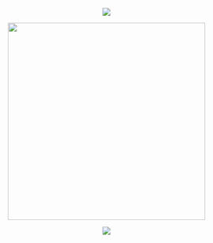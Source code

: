 <p align="center">
<img src="https://pixelsafari.neocities.org/dividers/checkers.gif"/>
</p>

<p align="center">
<img src="https://static.wikia.nocookie.net/cookierunkingdom/images/6/60/Pitaya_dragon_illustration.png/revision/latest/scale-to-width-down/1000?cb=20230519211430" height="400"/>
</p>

<p align="center">
<img src="https://pixelsafari.neocities.org/dividers/checkers.gif"/>
</p>


